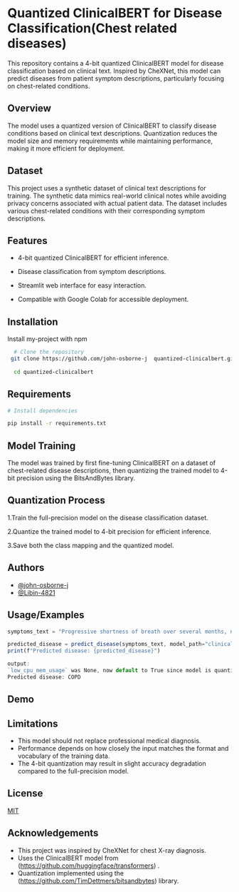 
# Quantized ClinicalBERT for Disease Classification(Chest related diseases)

This repository contains a 4-bit quantized ClinicalBERT model for disease classification based on clinical text. Inspired by CheXNet, this model can predict diseases from patient symptom descriptions, particularly focusing on chest-related conditions.


## Overview
The model uses a quantized version of ClinicalBERT to classify disease conditions based on clinical text descriptions. Quantization reduces the model size and memory requirements while maintaining performance, making it more efficient for deployment.

## Dataset

This project uses a synthetic dataset of clinical text descriptions for training. The synthetic data mimics real-world clinical notes while avoiding privacy concerns associated with actual patient data. The dataset includes various chest-related conditions with their corresponding symptom descriptions.
## Features
* 4-bit quantized ClinicalBERT for efficient inference.

* Disease classification from symptom descriptions.

* Streamlit web interface for easy interaction.

* Compatible with Google Colab for accessible deployment.
## Installation

Install my-project with npm

```bash
  # Clone the repository
 git clone https://github.com/john-osborne-j  quantized-clinicalbert.git
 
  cd quantized-clinicalbert
```
    
## Requirements
```bash
# Install dependencies

pip install -r requirements.txt
```
## Model Training

The model was trained by first fine-tuning ClinicalBERT on a dataset of chest-related disease descriptions, then quantizing the trained model to 4-bit precision using the BitsAndBytes library.
## Quantization Process

1.Train the full-precision model on the disease classification dataset.

2.Quantize the trained model to 4-bit precision for efficient inference.

3.Save both the class mapping and the quantized model.


## Authors

 * [@john-osborne-j](https://github.com/john-osborne-j) 
* [@Libin-4821](https://github.com/Libin-4821)


## Usage/Examples

```javascript
symptoms_text = "Progressive shortness of breath over several months, now worse with minimal exertion. Chronic productive cough especially in the mornings with clear to white sputum. Reports chest tightness but no sharp pain. Long history of smoking 1 pack per day for 30 years."

predicted_disease = predict_disease(symptoms_text, model_path="clinicalbert-4bit-quantized")
print(f"Predicted disease: {predicted_disease}")
```

```javascript
output:
`low_cpu_mem_usage` was None, now default to True since model is quantized.
Predicted disease: COPD

```
## Demo
 
## Limitations

* This model should not replace professional medical diagnosis.
* Performance depends on how closely the  input matches the format and vocabulary of the training data.
* The 4-bit quantization may result in slight accuracy degradation compared to the full-precision model.
## License

[MIT](https://choosealicense.com/licenses/mit/)


## Acknowledgements

* This project was inspired by CheXNet for chest X-ray diagnosis.
* Uses the ClinicalBERT model from (https://github.com/huggingface/transformers) .
* Quantization implemented using the (https://github.com/TimDettmers/bitsandbytes) library.



